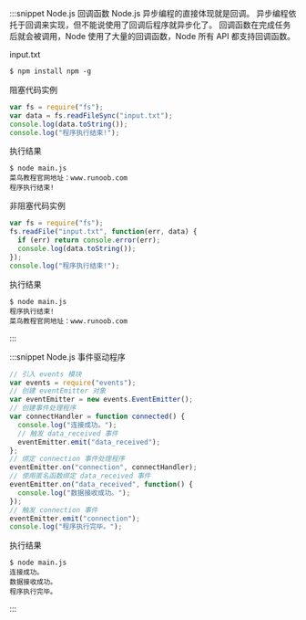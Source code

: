 :::snippet Node.js 回调函数
Node.js 异步编程的直接体现就是回调。
异步编程依托于回调来实现，但不能说使用了回调后程序就异步化了。
回调函数在完成任务后就会被调用，Node 使用了大量的回调函数，Node 所有 API 都支持回调函数。

input.txt

```txt
$ npm install npm -g
```

阻塞代码实例

```javascript
var fs = require("fs");
var data = fs.readFileSync("input.txt");
console.log(data.toString());
console.log("程序执行结束!");
```

执行结果

```Result
$ node main.js
菜鸟教程官网地址：www.runoob.com
程序执行结束!
```

非阻塞代码实例

```javascript
var fs = require("fs");
fs.readFile("input.txt", function(err, data) {
  if (err) return console.error(err);
  console.log(data.toString());
});
console.log("程序执行结束!");
```

执行结果

```Result
$ node main.js
程序执行结束!
菜鸟教程官网地址：www.runoob.com
```

:::

:::snippet Node.js 事件驱动程序

```javascript
// 引入 events 模块
var events = require("events");
// 创建 eventEmitter 对象
var eventEmitter = new events.EventEmitter();
// 创建事件处理程序
var connectHandler = function connected() {
  console.log("连接成功。");
  // 触发 data_received 事件
  eventEmitter.emit("data_received");
};
// 绑定 connection 事件处理程序
eventEmitter.on("connection", connectHandler);
// 使用匿名函数绑定 data_received 事件
eventEmitter.on("data_received", function() {
  console.log("数据接收成功。");
});
// 触发 connection 事件
eventEmitter.emit("connection");
console.log("程序执行完毕。");
```

执行结果

```Result
$ node main.js
连接成功。
数据接收成功。
程序执行完毕。
```

:::

